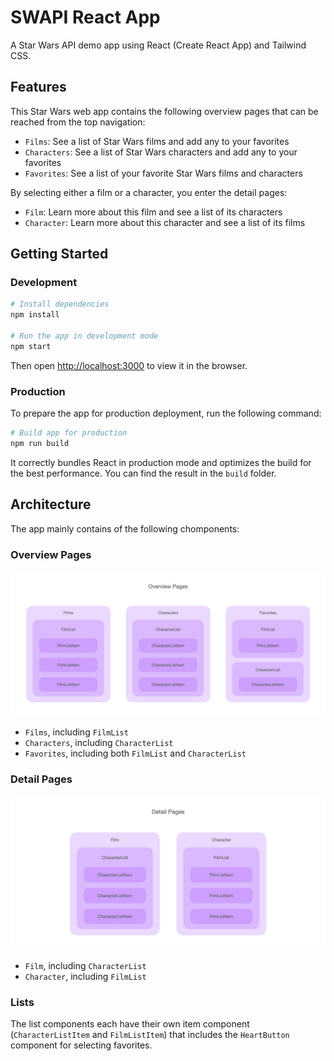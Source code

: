 # SWAPI React App

A Star Wars API demo app using React (Create React App) and Tailwind CSS.

## Features

This Star Wars web app contains the following overview pages that can be reached from the top navigation:

- `Films`: See a list of Star Wars films and add any to your favorites
- `Characters`: See a list of Star Wars characters and add any to your favorites
- `Favorites`: See a list of your favorite Star Wars films and characters

By selecting either a film or a character, you enter the detail pages:

- `Film`: Learn more about this film and see a list of its characters
- `Character`: Learn more about this character and see a list of its films

## Getting Started

### Development

```sh
# Install dependencies
npm install

# Run the app in development mode
npm start
```

Then open [http://localhost:3000](http://localhost:3000) to view it in the browser.

### Production

To prepare the app for production deployment, run the following command:

```sh
# Build app for production
npm run build
```

It correctly bundles React in production mode and optimizes the build for the best performance. You can find the result in the `build` folder.

## Architecture

The app mainly contains of the following chomponents:

### Overview Pages

![](img/overview-pages.jpg)

- `Films`, including `FilmList`
- `Characters`, including `CharacterList`
- `Favorites`, including both `FilmList` and `CharacterList`

### Detail Pages

![](img/detail-pages.jpg)

- `Film`, including `CharacterList`
- `Character`, including `FilmList`

### Lists

The list components each have their own item component (`CharacterListItem` and `FilmListItem`) that includes the `HeartButton` component for selecting favorites.
